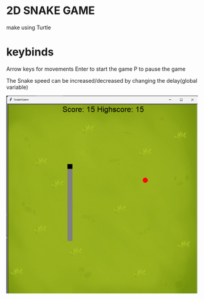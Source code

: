 # 2D SNAKE GAME
make using Turtle 

# keybinds
Arrow keys for movements
Enter to start the game
P to pause the game

The Snake speed can be increased/decreased by changing the delay(global variable)

![preview img](/img.png)
